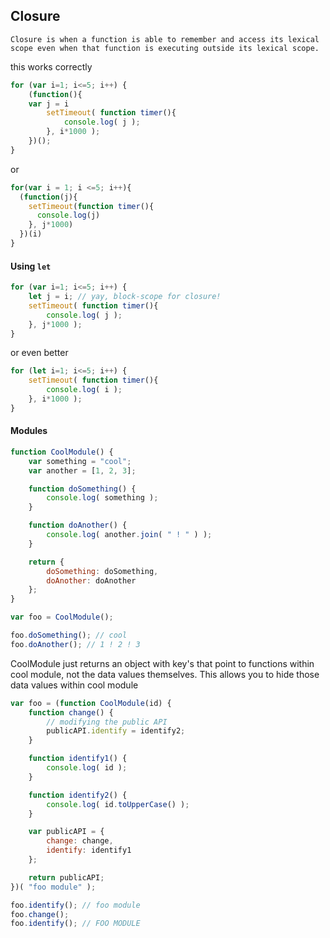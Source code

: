## Closure

```
Closure is when a function is able to remember and access its lexical scope even when that function is executing outside its lexical scope.
```


this works correctly
```js
for (var i=1; i<=5; i++) {
	(function(){
    var j = i
		setTimeout( function timer(){
			console.log( j );
		}, i*1000 );
	})();
}
```
or
```js
for(var i = 1; i <=5; i++){
  (function(j){
    setTimeout(function timer(){
      console.log(j)
    }, j*1000)
  })(i)
}
```

#### Using ```let```

```js
for (var i=1; i<=5; i++) {
	let j = i; // yay, block-scope for closure!
	setTimeout( function timer(){
		console.log( j );
	}, j*1000 );
}
```
or even better
```js
for (let i=1; i<=5; i++) {
	setTimeout( function timer(){
		console.log( i );
	}, i*1000 );
}
```

#### Modules
```js
function CoolModule() {
	var something = "cool";
	var another = [1, 2, 3];

	function doSomething() {
		console.log( something );
	}

	function doAnother() {
		console.log( another.join( " ! " ) );
	}

	return {
		doSomething: doSomething,
		doAnother: doAnother
	};
}

var foo = CoolModule();

foo.doSomething(); // cool
foo.doAnother(); // 1 ! 2 ! 3
```
CoolModule just returns an object with key's that point to functions within cool module, not the data values themselves.
This allows you to hide those data values within cool module

```js
var foo = (function CoolModule(id) {
	function change() {
		// modifying the public API
		publicAPI.identify = identify2;
	}

	function identify1() {
		console.log( id );
	}

	function identify2() {
		console.log( id.toUpperCase() );
	}

	var publicAPI = {
		change: change,
		identify: identify1
	};

	return publicAPI;
})( "foo module" );

foo.identify(); // foo module
foo.change();
foo.identify(); // FOO MODULE
```